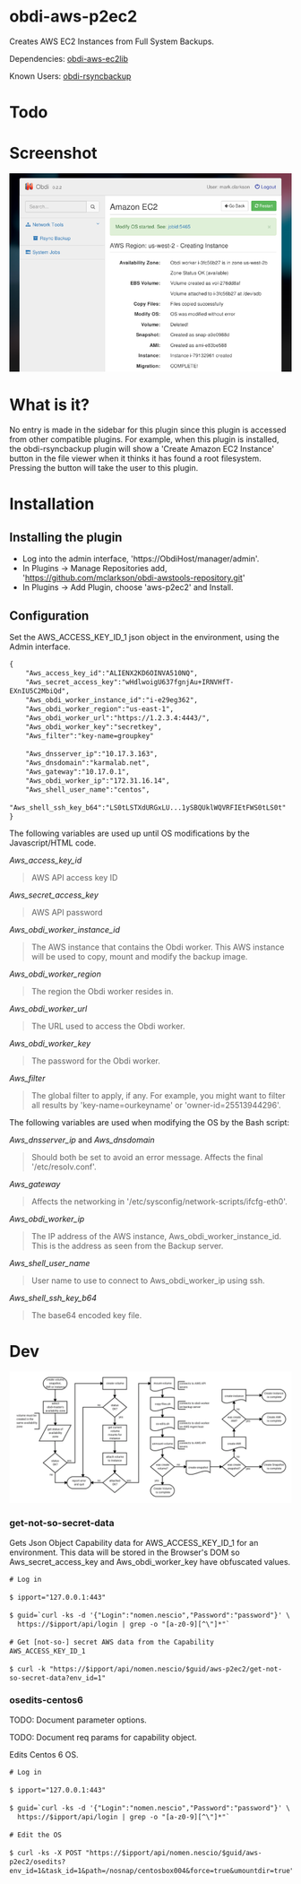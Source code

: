 # obdi-aws-p2ec2
Creates AWS EC2 Instances from Full System Backups.

Dependencies: [obdi-aws-ec2lib](https://github.com/mclarkson/obdi-aws-ec2lib)

Known Users: [obdi-rsyncbackup](https://github.com/mclarkson/obdi-rsyncbackup)

# Todo


# Screenshot

![](images/obdi-aws-p2ec2-small.png?raw=true)

# What is it?

No entry is made in the sidebar for this plugin since this plugin is accessed
from other compatible plugins. For example, when this plugin is installed, the
obdi-rsyncbackup plugin will show a 'Create Amazon EC2 Instance' button in the
file viewer when it thinks it has found a root filesystem. Pressing the button
will take the user to this plugin.

# Installation

## Installing the plugin

* Log into the admin interface, 'https://ObdiHost/manager/admin'.
* In Plugins -> Manage Repositories add, 'https://github.com/mclarkson/obdi-awstools-repository.git'
* In Plugins -> Add Plugin, choose 'aws-p2ec2' and Install.

## Configuration

Set the AWS_ACCESS_KEY_ID_1 json object in the environment, using the Admin interface.
```
{
    "Aws_access_key_id":"ALIENX2KD6OINVA510NQ",
    "Aws_secret_access_key":"wHdlwoigU637fgnjAu+IRNVHfT-EXnIU5C2MbiQd",
    "Aws_obdi_worker_instance_id":"i-e29eg362",
    "Aws_obdi_worker_region":"us-east-1",
    "Aws_obdi_worker_url":"https://1.2.3.4:4443/",
    "Aws_obdi_worker_key":"secretkey",
    "Aws_filter":"key-name=groupkey"

    "Aws_dnsserver_ip":"10.17.3.163",
    "Aws_dnsdomain":"karmalab.net",
    "Aws_gateway":"10.17.0.1",
    "Aws_obdi_worker_ip":"172.31.16.14",
    "Aws_shell_user_name":"centos",
    "Aws_shell_ssh_key_b64":"LS0tLSTXdURGxLU...1ySBQUklWQVRFIEtFWS0tLS0t"
}
```

The following variables are used up until OS modifications by the Javascript/HTML code.

*Aws_access_key_id*
> AWS API access key ID

*Aws_secret_access_key*
> AWS API password

*Aws_obdi_worker_instance_id*
> The AWS instance that contains the Obdi worker.
> This AWS instance will be used to copy, mount and modify the backup image.

*Aws_obdi_worker_region*
> The region the Obdi worker resides in.

*Aws_obdi_worker_url*
> The URL used to access the Obdi worker.

*Aws_obdi_worker_key*
> The password for the Obdi worker.

*Aws_filter*
> The global filter to apply, if any. For example, you might want to filter all
> results by 'key-name=ourkeyname' or 'owner-id=25513944296'.

The following variables are used when modifying the OS by the Bash script:

*Aws_dnsserver_ip* and *Aws_dnsdomain*
> Should both be set to avoid an error message. Affects the final '/etc/resolv.conf'.

*Aws_gateway*
> Affects the networking in '/etc/sysconfig/network-scripts/ifcfg-eth0'.

*Aws_obdi_worker_ip*
> The IP address of the AWS instance, Aws_obdi_worker_instance_id. This is the address
> as seen from the Backup server.

*Aws_shell_user_name*
> User name to use to connect to Aws_obdi_worker_ip using ssh.

*Aws_shell_ssh_key_b64*
> The base64 encoded key file.

# Dev

![](images/instance-creation.png?raw=true)

### get-not-so-secret-data

Gets Json Object Capability data for AWS_ACCESS_KEY_ID_1 for an environment.
This data will be stored in the Browser's DOM so Aws_secret_access_key and
Aws_obdi_worker_key have obfuscated values.

```
# Log in

$ ipport="127.0.0.1:443"

$ guid=`curl -ks -d '{"Login":"nomen.nescio","Password":"password"}' \
  https://$ipport/api/login | grep -o "[a-z0-9][^\"]*"`

# Get [not-so-] secret AWS data from the Capability AWS_ACCESS_KEY_ID_1

$ curl -k "https://$ipport/api/nomen.nescio/$guid/aws-p2ec2/get-not-so-secret-data?env_id=1"

```

### osedits-centos6

TODO: Document parameter options.

TODO: Document req params for capability object.

Edits Centos 6 OS.

```
# Log in

$ ipport="127.0.0.1:443"

$ guid=`curl -ks -d '{"Login":"nomen.nescio","Password":"password"}' \
  https://$ipport/api/login | grep -o "[a-z0-9][^\"]*"`

# Edit the OS

$ curl -ks -X POST "https://$ipport/api/nomen.nescio/$guid/aws-p2ec2/osedits?env_id=1&task_id=1&path=/nosnap/centosbox004&force=true&umountdir=true"

```

